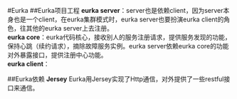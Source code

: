 #Eurka
##Eurka项目工程
**eurka server**：server也是依赖client，因为server本身也是一个client，在eurka集群模式时，eurka server也要扮演eurka client的角色，往其他的eurka server上去注册。  
**eurka core**：eurka代码核心，接收别人的服务注册请求，提供服务发现的功能，保持心跳（续约请求），摘除故障服务实例。eurka server依赖eurka core的功能对外暴露接口，提供注册中心功能。  
**eurka client**：

##Eurka依赖
**Jersey** Eurka用Jersey实现了Http通信，对外提供了一些restful接口来通信。
